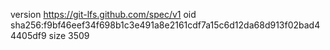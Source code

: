 version https://git-lfs.github.com/spec/v1
oid sha256:f9bf46eef34f698b1c3e491a8e2161cdf7a15c6d12da68d913f02bad44405df9
size 3509

